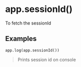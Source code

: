 # app.sessionId()

To fetch the sessionId


## Examples

```
app.log(app.sessionId())
```

> Prints session id on console

